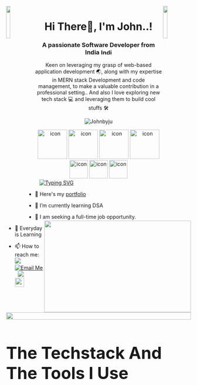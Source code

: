 <img align="left" src="https://user-images.githubusercontent.com/65187002/144930161-2f783401-8d27-4fdf-a2f7-cc0ba32f1f1f.gif" width="15%" style="display:inline;">
<img align="right" src="https://user-images.githubusercontent.com/65187002/144930161-2f783401-8d27-4fdf-a2f7-cc0ba32f1f1f.gif" width="15%" style="display:inline;">

<h1 align="center">Hi There👋, I'm John..!</h1>

<h3 align="center">A passionate Software Developer from India <img src="https://upload.wikimedia.org/wikipedia/en/4/41/Flag_of_India.svg"  alt="Indian Flag" width="30" height="15"/> </h3>

<p align="center">Keen on leveraging my grasp of web-based application development 🌏, along with my expertise in MERN
stack Development and code management, to make a valuable contribution in a professional setting.. And also I love exploring new tech stack 💻 and leveraging them to build cool stuffs 🛠️</p>

<p align="center"> 
  <img src="https://komarev.com/ghpvc/?username=johnbyju&base=23" alt="Johnbyju" /> 
</p>

 <div align="center">
  <img src="https://techstack-generator.vercel.app/js-icon.svg" alt="icon"width="80" height="80" />
  <img src="https://techstack-generator.vercel.app/ts-icon.svg" alt="icon" width="80" height="80" />
  <img src="https://techstack-generator.vercel.app/react-icon.svg" alt="icon" width="80" height="80" />
  <img src="https://techstack-generator.vercel.app/restapi-icon.svg" alt="icon"width ="80" height="80"/>

  <img src="https://techstack-generator.vercel.app/java-icon.svg" alt="icon" width="50" height="50" />
  <img src="https://techstack-generator.vercel.app/python-icon.svg" alt="icon" width="50" height="50" />
 <img src="https://techstack-generator.vercel.app/mysql-icon.svg" alt="icon" width="50" height="50" />
</div>

  <a href="https://git.io/typing-svg">
    <img src="https://readme-typing-svg.demolab.com?font=Fira+Code&weight=600&size=20&duration=2999&pause=1000&color=D0FFC1&random=false&width=435&lines=Full+Stack+Developer;Front+End+Developer;Back+End+Developer" alt="Typing SVG" style="padding-left:12px;" />
  </a>
 


<img align="right" height="250" width="400" src="https://i.giphy.com/media/v1.Y2lkPTc5MGI3NjExMGw2bndmN29hZHZucHhhYW9hOXhldmZhZ3RzNTVma2R2azczMW5zdSZlcD12MV9pbnRlcm5hbF9naWZfYnlfaWQmY3Q9Zw/f3iwJFOVOwuy7K6FFw/giphy.gif"/>

- 🔭 Here's my [portfolio](https://johnbyju.github.io/) 

- 🌱 I’m currently learning DSA 

- 👯 I am seeking a full-time job opportunity.

- 💬 Everyday is Learning

- 📫 How to reach me:
  <br/>
  [<img src="https://img.shields.io/badge/LinkedIn-0077B5?style=for-the-badge&logo=linkedin&logoColor=white" />](https://www.linkedin.com/in/johnbyju/) &nbsp; 
  [<img src="https://img.shields.io/badge/Gmail-D14836?style=for-the-badge&logo=gmail&logoColor=white" alt="Email Me" />](mailto:johnbyju8@gmail.com) &nbsp; 
  [<img src="https://img.shields.io/badge/Instagram-E4405F?style=for-the-badge&logo=instagram&logoColor=white" />](https://instagram.com/johnbyju14) 
  <br/>
  <img src="https://camo.githubusercontent.com/b25e5594ef0cd200f0ca9c5d8a8f284d9381cf2086b008d47da306c2060e1b72/68747470733a2f2f666f7274686562616467652e636f6d2f696d616765732f6261646765732f6275696c742d776974682d6c6f76652e737667" height="25px"/>

<img src="https://i.imgur.com/dBaSKWF.gif" height="20" width="100%">

<h3 style="font-size: 45px;">The Techstack And The Tools I Use</h3>
